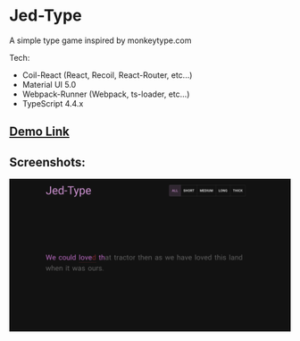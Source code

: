 # Jed-Type

A simple type game inspired by monkeytype.com

Tech:
- Coil-React (React, Recoil, React-Router, etc...)
- Material UI 5.0
- Webpack-Runner (Webpack, ts-loader, etc...)
- TypeScript 4.4.x

## [Demo Link](https://jed-type.jamyth.com)

## Screenshots:

![screenshot](./asset/asset.png)